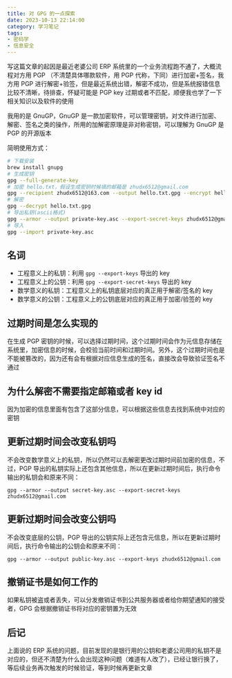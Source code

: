 ```yaml
---
title: 对 GPG 的一点探索
date: 2023-10-13 22:14:00
category: 学习笔记
tags:
- 密码学
- 信息安全
---
```


写这篇文章的起因是最近老婆公司 ERP 系统里的一个业务流程跑不通了，大概流程对方用 PGP （不清楚具体哪款软件，用 PGP 代称，下同）进行加密+签名，我方用 PGP 进行解密+验签，但是最近系统出错，解密不成功，但是系统报错信息比较不清晰，待排查，怀疑可能是 PGP key 过期或者不匹配，顺便我也学了一下相关知识以及软件的使用

我用的是 GnuGP，GnuGP 是一款加密软件，可以管理密钥，对文件进行加密、解密、签名之类的操作，所用的加解密原理是非对称密钥，可以理解为 GnuGP 是 PGP 的开源版本

简明使用方式：

```bash
# 下载安装
brew install gnupg
# 生成密钥
gpg --full-generate-key
# 加密 hello.txt，假设生成密钥时候填的邮箱是 zhudx6512@gmail.com
gpg --recipient zhudx6512@163.com --output hello.txt.gpg --encrypt hello.txt
# 解密
gpg --decrypt hello.txt.gpg
# 导出私钥(ascii格式)
gpg --armor --output private-key.asc --export-secret-keys zhudx6512@gmail.com
# 导入
gpg --import private-key.asc
```

## 名词

- 工程意义上的私钥：利用 `gpg --export-keys` 导出的 key 
- 工程意义上的公钥：利用 `gpg --export-secret-keys` 导出的 key
- 数学意义的私钥：工程意义上的私钥底层对应的真正用于解密/签名的 key
- 数学意义的公钥：工程意义上的公钥底层对应的真正用于加密/验签的 key

## 过期时间是怎么实现的
在生成 PGP 密钥的时候，可以选择过期时间，这个过期时间会作为元信息存储在系统里，加密信息的时候，会校验当前时间和过期时间。另外，这个过期时间也是不能被篡改的，因为还有会有根据对应信息生成的签名，直接改会导致验证签名不通过

## 为什么解密不需要指定邮箱或者 key id
因为加密的信息里面有包含了这部分信息，可以根据这些信息去找到系统中对应的密钥

## 更新过期时间会改变私钥吗
不会改变数学意义上的私钥，所以仍然可以去解密更改过期时间前加密的信息，不过，PGP 导出的私钥实际上还包含其他信息，所以在更新过期时间后，执行命令输出的私钥会和原来不同：
```
gpg --armor --output secret-key.asc --export-secret-keys zhudx6512@gmail.com
```

## 更新过期时间会改变公钥吗
不会改变底层的公钥，PGP 导出的公钥实际上还包含元信息，所以在更新过期时间后，执行命令输出的公钥会和原来不同：
```
gpg --armor --output public-key.asc --export-keys zhudx6512@gmail.com
```

## 撤销证书是如何工作的
如果私钥被盗或者丢失，可以分发撤销证书到公共服务器或者给你期望通知的接受者，GPG 会根据撤销证书将对应的密钥置为无效

## 后记
上面说的 ERP 系统的问题，目前发现的是银行用的公钥和老婆公司用的私钥不是对应的，但还不清楚为什么会出现这种问题（难道有人改了），已经让银行换了，等后续业务再次触发的时候验证，等到时候再更新文章